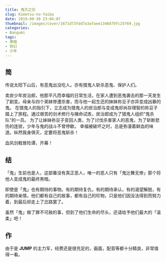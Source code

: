 ```yaml
---
title: 鬼灭之刃
slug: Kimetsu-no-Yaiba
date: 2019-09-30 23:04:07
thumbnail: /images/cover/1671d73fdd7a3afaee1346879fc25f69.jpg
categories:
- Bangumi
tags:
- 黑暗
- 奇幻
- 少年
---
```


## 简
传说太阳下山后，有恶鬼出没吃人。亦有猎鬼人斩杀恶鬼、保护人们。

卖炭少年炭治郎，他那平凡而幸福的日常生活，在家人遭到恶鬼袭击的那一天发生了剧变。母亲与四个弟妹惨遭杀害，而与他一起生还的妹妹祢豆子亦异变成凶暴的鬼。
在猎鬼人的指引下，立志成为猎鬼人的炭治郎与变成鬼却尚存理智的祢豆子踏上了旅程。通过艰苦的剑术修行与赌命试炼，炭治郎成为了猎鬼人组织“鬼杀队”的一员。
为了让妹妹祢豆子变回人类，为了讨伐杀害家人的恶鬼，为了斩断悲伤的连锁，少年与鬼的战斗不曾停歇。
幸福被破坏之时，总是弥漫着鲜血的味道。纵然我身俱灭，定要将恶鬼斩杀！

血风剑戟冒险谭，开幕！

## 结

「鬼」生前也是人，这部番没有真正恶人，唯一的恶人只有「鬼辻舞无惨」那个将他人变成鬼的最终黑暗。

即使是「鬼」也有期待的事物。有的期待复仇，有的期待承认，有的渴望解脱，有的期待亲情，他们都有自己的故事，都有自己的珍物，只是他们因没法得到而努力着，到最后却走上了岔路罢了。

虽然「鬼」做了罪不可赦的事，但到了他们生命的尽头，还请给予他们最大的「温柔」吧！

## 作

由于是 **JUMP** 的主力军，经费还是很充足的，画面，配音等都十分精良，非常值得一看。

